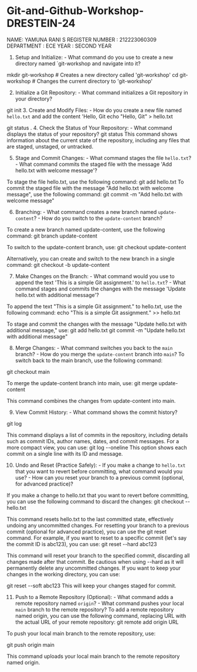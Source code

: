 # Git-and-Github-Workshop-DRESTEIN-24
NAME:  YAMUNA RANI S
REGISTER NUMBER :  212223060309
DEPARTMENT :  ECE
YEAR :  SECOND YEAR

1. Setup and Initialize: - What command do you use to create a new directory named `git-workshop and navigate into it?

mkdir git-workshop   # Creates a new directory called 'git-workshop'
cd git-workshop      # Changes the current directory to 'git-workshop'

2. Initialize a Git Repository: - What command initializes a Git repository in your directory?

git init
3. Create and Modify Files: - How do you create a new file named `hello.txt` and add the content 'Hello, Git
echo "Hello, Git" > hello.txt

git status
. 4. Check the Status of Your Repository: - What command displays the status of your repository?
git status
This command shows information about the current state of the repository, including any files that are staged, unstaged, or untracked.

5. Stage and Commit Changes: - What command stages the file `hello.txt`? - What command commits the staged file with the message 'Add hello.txt with welcome message'?
   
To stage the file hello.txt, use the following command:
git add hello.txt
To commit the staged file with the message "Add hello.txt with welcome message", use the following command:
git commit -m "Add hello.txt with welcome message"


6. Branching: - What command creates a new branch named `update-content`? - How do you switch to the `update-content` branch?

To create a new branch named update-content, use the following command:
git branch update-content

To switch to the update-content branch, use:
git checkout update-content

Alternatively, you can create and switch to the new branch in a single command:
git checkout -b update-content


7. Make Changes on the Branch: - What command would you use to append the text 'This is a simple Git assignment.' to `hello.txt`? - What command stages and commits the changes with the message 'Update hello.txt with additional message'?

To append the text "This is a simple Git assignment." to hello.txt, use the following command:
echo "This is a simple Git assignment." >> hello.txt

To stage and commit the changes with the message "Update hello.txt with additional message," use:
git add hello.txt
git commit -m "Update hello.txt with additional message"

8. Merge Changes: - What command switches you back to the `main` branch? - How do you merge the `update-content` branch into `main`?
To switch back to the main branch, use the following command:

git checkout main

To merge the update-content branch into main, use:
git merge update-content

This command combines the changes from update-content into main.

9. View Commit History: - What command shows the commit history?

git log

This command displays a list of commits in the repository, including details such as commit IDs, author names, dates, and commit messages. For a more compact view, you can use:
git log --oneline
This option shows each commit on a single line with its ID and message.


10. Undo and Reset (Practice Safely): - If you make a change to `hello.txt` that you want to revert before committing, what command would you use? - How can you reset your branch to a previous commit (optional, for advanced practice)?

If you make a change to hello.txt that you want to revert before committing, you can use the following command to discard the changes:
git checkout -- hello.txt

This command resets hello.txt to the last committed state, effectively undoing any uncommitted changes.
For resetting your branch to a previous commit (optional for advanced practice), you can use the git reset command. For example, if you want to reset to a specific commit (let's say the commit ID is abc123), you can use:
git reset --hard abc123

This command will reset your branch to the specified commit, discarding all changes made after that commit. Be cautious when using --hard as it will permanently delete any uncommitted changes. If you want to keep your changes in the working directory, you can use:

git reset --soft abc123
This will keep your changes staged for commit.

11. Push to a Remote Repository (Optional): - What command adds a remote repository named `origin`? - What command pushes your local `main` branch to the remote repository?
To add a remote repository named origin, you can use the following command, replacing URL with the actual URL of your remote repository:
git remote add origin URL

To push your local main branch to the remote repository, use:

git push origin main

This command uploads your local main branch to the remote repository named origin.

